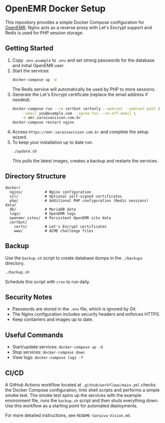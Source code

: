 # OpenEMR Docker Setup

This repository provides a simple Docker Compose configuration for [OpenEMR](https://www.open-emr.org/). Nginx acts as a reverse proxy with Let's Encrypt support and Redis is used for PHP session storage.

## Getting Started

1. Copy `.env.example` to `.env` and set strong passwords for the database and initial OpenEMR user.
2. Start the services:
   ```bash
   docker-compose up -d
   ```
   The Redis service will automatically be used by PHP to store sessions.
3. Generate the Let's Encrypt certificate (replace the email address if needed):
   ```bash
   docker-compose run --rm certbot certonly --webroot --webroot-path /var/www/certbot \
       --email you@example.com --agree-tos --no-eff-email \
       -d emr.saraivavision.com.br
   docker-compose restart nginx
   ```
4. Access `https://emr.saraivavision.com.br` and complete the setup wizard.
5. To keep your installation up to date run:
   ```bash
   ./update.sh
   ```
   This pulls the latest images, creates a backup and restarts the services.

## Directory Structure

```
docker/
  nginx/          # Nginx configuration
  ssl/            # Optional self‑signed certificates
  php/            # Additional PHP configuration (Redis sessions)
data/
  db/             # MariaDB data
  logs/           # OpenEMR logs
  openemr_sites/  # Persistent OpenEMR site data
  certbot/
    certs/        # Let's Encrypt certificates
    www/          # ACME challenge files
```

## Backup

Use the `backup.sh` script to create database dumps in the `./backups` directory.

```bash
./backup.sh
```

Schedule this script with `cron` to run daily.

## Security Notes

- Passwords are stored in the `.env` file, which is ignored by Git.
- The Nginx configuration includes security headers and enforces HTTPS.
- Keep containers and images up to date.

## Useful Commands

- Start/update services: `docker-compose up -d`
- Stop services: `docker-compose down`
- View logs: `docker-compose logs -f`

## CI/CD

A GitHub Actions workflow located at `.github/workflows/main.yml` checks the
Docker Compose configuration, lints shell scripts and performs a simple smoke
test. The smoke test spins up the services with the example environment file,
runs the `backup.sh` script and then shuts everything down. Use this workflow as
a starting point for automated deployments.

For more detailed instructions, see `README-Saraiva-Vision.md`.
